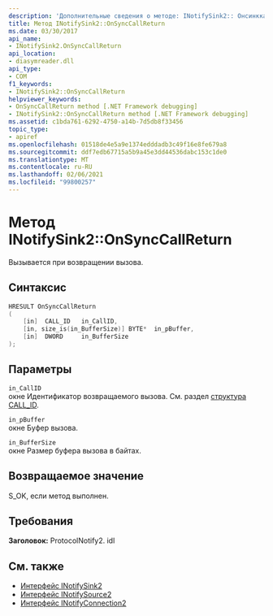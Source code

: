 ```yaml
---
description: 'Дополнительные сведения о методе: INotifySink2:: Онсинккаллретурн'
title: Метод INotifySink2::OnSyncCallReturn
ms.date: 03/30/2017
api_name:
- INotifySink2.OnSyncCallReturn
api_location:
- diasymreader.dll
api_type:
- COM
f1_keywords:
- INotifySink2::OnSyncCallReturn
helpviewer_keywords:
- OnSyncCallReturn method [.NET Framework debugging]
- INotifySink2::OnSyncCallReturn method [.NET Framework debugging]
ms.assetid: c1bda761-6292-4750-a14b-7d5db8f33456
topic_type:
- apiref
ms.openlocfilehash: 01518de4e5a9e1374edddadb3c49f16e8fe679a8
ms.sourcegitcommit: ddf7edb67715a5b9a45e3dd44536dabc153c1de0
ms.translationtype: MT
ms.contentlocale: ru-RU
ms.lasthandoff: 02/06/2021
ms.locfileid: "99800257"
---
```

# <a name="inotifysink2onsynccallreturn-method"></a>Метод INotifySink2::OnSyncCallReturn

Вызывается при возвращении вызова.  
  
## <a name="syntax"></a>Синтаксис  
  
```cpp  
HRESULT OnSyncCallReturn  
(  
    [in]  CALL_ID   in_CallID,  
    [in, size_is(in_BufferSize)] BYTE*  in_pBuffer,  
    [in]  DWORD     in_BufferSize  
);  
```  
  
## <a name="parameters"></a>Параметры  

 `in_CallID`  
 окне Идентификатор возвращаемого вызова. См. раздел [структура CALL_ID](call-id-structure.md).  
  
 `in_pBuffer`  
 окне Буфер вызова.  
  
 `in_BufferSize`  
 окне Размер буфера вызова в байтах.  
  
## <a name="return-value"></a>Возвращаемое значение  

 S_OK, если метод выполнен.  
  
## <a name="requirements"></a>Требования  

 **Заголовок:** ProtocolNotify2. idl  
  
## <a name="see-also"></a>См. также

- [Интерфейс INotifySink2](inotifysink2-interface.md)
- [Интерфейс INotifySource2](inotifysource2-interface.md)
- [Интерфейс INotifyConnection2](inotifyconnection2-interface.md)
